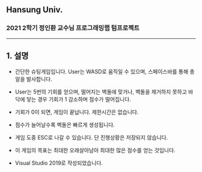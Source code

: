 ## Hansung Univ.
### 2021 2학기 정인환 교수님 프로그래밍랩 텀프로젝트
------------
## 1. 설명
+ 간단한 슈팅게임입니다. User는 WASD로 움직일 수 있으며, 스페이스바를 통해 총알을 발사합니다.
+ User는 5번의 기회를 얻으며, 떨어지는 벽돌에 맞거나, 벽돌을 제거하지 못하고 바닥에 닿는 경우 기회가 1 감소하며 점수가 떨어집니다.
+ 기회가 0이 되면, 게임이 끝납니다. 제한시간은 없습니다.
+ 점수가 늘어날수록 벽돌은 빠르게 생성됩니다.
+ 게임 도중 ESC로 나갈 수 있습니다. 단 진행상황은 저장되지 않습니다.
+ 이 게임의 목표는 최대한 오래살아남아 최대한 많은 점수를 얻는 것입니다.

+ Visual Studio 2019로 작성되었습니다.
